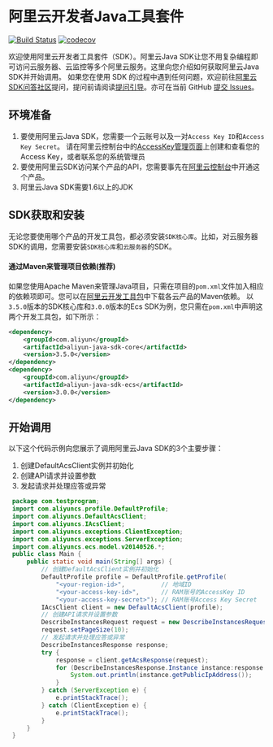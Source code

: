 # 阿里云开发者Java工具套件

[![Build Status](https://travis-ci.org/aliyun/aliyun-openapi-java-sdk.svg?branch=master)](https://travis-ci.org/aliyun/aliyun-openapi-java-sdk)
[![codecov](https://codecov.io/gh/aliyun/aliyun-openapi-java-sdk/branch/master/graph/badge.svg)](https://codecov.io/gh/aliyun/aliyun-openapi-java-sdk)

欢迎使用阿里云开发者工具套件（SDK）。阿里云Java SDK让您不用复杂编程即可访问云服务器、云监控等多个阿里云服务。这里向您介绍如何获取阿里云Java SDK并开始调用。
如果您在使用 SDK 的过程中遇到任何问题，欢迎前往[阿里云SDK问答社区](https://yq.aliyun.com/tags/type_ask-tagid_23350)提问，提问前请阅读[提问引导](https://help.aliyun.com/document_detail/93957.html)。亦可在当前 GitHub [提交 Issues](https://github.com/aliyun/aliyun-openapi-java-sdk/issues/new)。

## 环境准备
1. 要使用阿里云Java SDK，您需要一个云账号以及一对`Access Key ID`和`Access Key Secret`。 请在阿里云控制台中的[AccessKey管理页面](https://usercenter.console.aliyun.com/?spm=5176.doc52740.2.3.QKZk8w#/manage/ak)上创建和查看您的Access Key，或者联系您的系统管理员
2. 要使用阿里云SDK访问某个产品的API，您需要事先在[阿里云控制台](https://home.console.aliyun.com/?spm=5176.doc52740.2.4.QKZk8w)中开通这个产品。
3. 阿里云Java SDK需要1.6以上的JDK

## SDK获取和安装
无论您要使用哪个产品的开发工具包，都必须安装`SDK核心库`。比如，对云服务器SDK的调用，您需要安装`SDK核心库`和`云服务器`的SDK。
#### 通过Maven来管理项目依赖(推荐)
如果您使用Apache Maven来管理Java项目，只需在项目的`pom.xml`文件加入相应的依赖项即可。您可以在[阿里云开发工具包](https://develop.aliyun.com/tools/sdk#/java)中下载各云产品的Maven依赖。
以`3.5.0`版本的SDK核心库和`3.0.0`版本的Ecs SDK为例，您只需在`pom.xml`中声明这两个开发工具包，如下所示：
```xml
<dependency>
    <groupId>com.aliyun</groupId>
    <artifactId>aliyun-java-sdk-core</artifactId>
    <version>3.5.0</version>
</dependency>
<dependency>
    <groupId>com.aliyun</groupId>
    <artifactId>aliyun-java-sdk-ecs</artifactId>
    <version>3.0.0</version>
</dependency>
```
## 开始调用
以下这个代码示例向您展示了调用阿里云Java SDK的3个主要步骤：
1. 创建DefaultAcsClient实例并初始化
2. 创建API请求并设置参数
3. 发起请求并处理应答或异常


```java
 package com.testprogram;
 import com.aliyuncs.profile.DefaultProfile;
 import com.aliyuncs.DefaultAcsClient;
 import com.aliyuncs.IAcsClient;
 import com.aliyuncs.exceptions.ClientException;
 import com.aliyuncs.exceptions.ServerException;
 import com.aliyuncs.ecs.model.v20140526.*;
 public class Main {
     public static void main(String[] args) {
         // 创建DefaultAcsClient实例并初始化
         DefaultProfile profile = DefaultProfile.getProfile(
             "<your-region-id>",          // 地域ID
             "<your-access-key-id>",      // RAM账号的AccessKey ID
             "<your-access-key-secret>"); // RAM账号Access Key Secret
         IAcsClient client = new DefaultAcsClient(profile);
         // 创建API请求并设置参数
         DescribeInstancesRequest request = new DescribeInstancesRequest();
         request.setPageSize(10);
         // 发起请求并处理应答或异常
         DescribeInstancesResponse response;
         try {
             response = client.getAcsResponse(request);
             for (DescribeInstancesResponse.Instance instance:response.getInstances()) {
                 System.out.println(instance.getPublicIpAddress());
             }
         } catch (ServerException e) {
             e.printStackTrace();
         } catch (ClientException e) {
             e.printStackTrace();
         }
     }
 }
```



